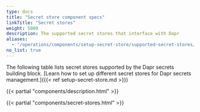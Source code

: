 ```yaml
---
type: docs
title: "Secret store component specs"
linkTitle: "Secret stores"
weight: 5000
description: The supported secret stores that interface with Dapr
aliases:
  - "/operations/components/setup-secret-store/supported-secret-stores/"
no_list: true
---
```


The following table lists secret stores supported by the Dapr secrets building block. [Learn how to set up different secret stores for Dapr secrets management.]({{< ref setup-secret-store.md >}})

{{< partial "components/description.html" >}}

{{< partial "components/secret-stores.html" >}}
